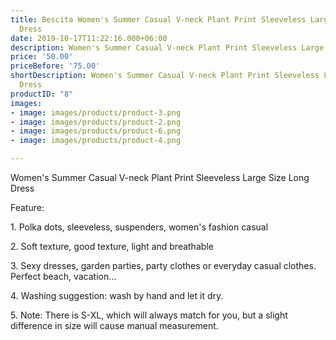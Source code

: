 ```yaml
---
title: Bescita Women's Summer Casual V-neck Plant Print Sleeveless Large Size Long
  Dress
date: 2019-10-17T11:22:16.000+06:00
description: Women's Summer Casual V-neck Plant Print Sleeveless Large Size Long Dress
price: '50.00'
priceBefore: '75.00'
shortDescription: Women's Summer Casual V-neck Plant Print Sleeveless Large Size Long
  Dress
productID: "8"
images:
- image: images/products/product-3.png
- image: images/products/product-2.png
- image: images/products/product-6.png
- image: images/products/product-4.png

---
```

Women's Summer Casual V-neck Plant Print Sleeveless Large Size Long Dress  
  
Feature:  
  
1\. Polka dots, sleeveless, suspenders, women's fashion casual  
  
2\. Soft texture, good texture, light and breathable  
  
3\. Sexy dresses, garden parties, party clothes or everyday casual clothes. Perfect beach, vacation...  
  
4\. Washing suggestion: wash by hand and let it dry.  
  
5\. Note: There is S-XL, which will always match for you, but a slight difference in size will cause manual measurement.